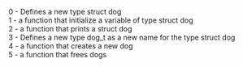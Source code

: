 0 - Defines a new type struct dog<br />
1 - a function that initialize a variable of type struct dog<br />
2 - a function that prints a struct dog<br />
3 - Defines a new type dog_t as a new name for the type struct dog<br />
4 - a function that creates a new dog<br />
5 - a function that frees dogs<br />
